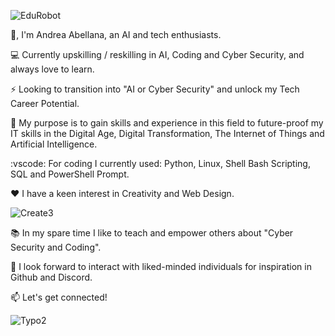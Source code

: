 
![EduRobot](https://github.com/AAbella7529/AAbella7529/assets/158771536/fd796473-89cf-40c3-ad66-0aae12363aaf)

👋, I'm Andrea Abellana, an AI and tech enthusiasts.

💻 Currently upskilling / reskilling in AI, Coding and Cyber Security, and always love to learn.

:zap: Looking to transition into "AI or Cyber Security" and unlock my Tech Career Potential.

:rocket: My purpose is to gain skills and experience in this field to future-proof my IT skills in the Digital Age, Digital Transformation, The Internet of Things and Artificial Intelligence.

:vscode: For coding I currently used: Python, Linux, Shell Bash Scripting, SQL and PowerShell Prompt. 

:heart: I have a keen interest in Creativity and Web Design. 

![Create3](https://github.com/AAbella7529/AAbella7529/assets/158771536/496bb986-3156-4389-afb8-ec557d83a40a)

:books:  In my spare time I like to teach and empower others about "Cyber Security and Coding". 

:pushpin: I look forward to interact with liked-minded individuals for inspiration in Github and Discord. 

📫 Let's get connected!

![Typo2](https://github.com/AAbella7529/AAbella7529/assets/158771536/69e80b83-f787-495d-8764-caa7109343b6)










